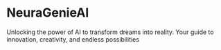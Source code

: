 # NeuraGenieAI
Unlocking the power of AI to transform dreams into reality. Your guide to innovation, creativity, and endless possibilities
